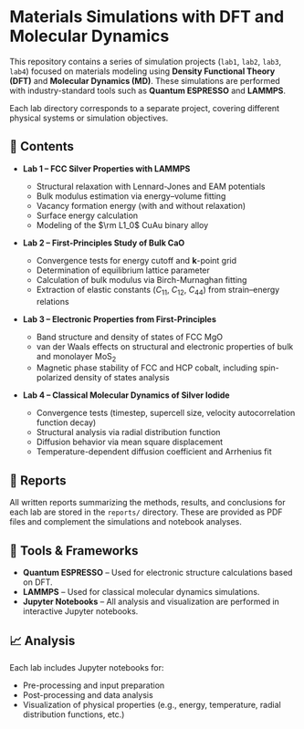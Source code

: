 # Materials Simulations with DFT and Molecular Dynamics

This repository contains a series of simulation projects (`lab1`, `lab2`, `lab3`, `lab4`) focused on materials modeling using **Density Functional Theory (DFT)** and **Molecular Dynamics (MD)**. These simulations are performed with industry-standard tools such as **Quantum ESPRESSO** and **LAMMPS**.

Each lab directory corresponds to a separate project, covering different physical systems or simulation objectives.

## 🧪 Contents

- **Lab 1 – FCC Silver Properties with LAMMPS**  
  - Structural relaxation with Lennard-Jones and EAM potentials  
  - Bulk modulus estimation via energy–volume fitting  
  - Vacancy formation energy (with and without relaxation)  
  - Surface energy calculation 
  - Modeling of the $\rm L1_0$ CuAu binary alloy  

- **Lab 2 – First-Principles Study of Bulk CaO**  
  - Convergence tests for energy cutoff and $\mathbf{k}$-point grid  
  - Determination of equilibrium lattice parameter  
  - Calculation of bulk modulus via Birch-Murnaghan fitting  
  - Extraction of elastic constants ($C_{11}$, $C_{12}$, $C_{44}$) from strain–energy relations  

- **Lab 3 – Electronic Properties from First-Principles**  
  - Band structure and density of states of FCC MgO  
  - van der Waals effects on structural and electronic properties of bulk and monolayer $\text{MoS}_2$  
  - Magnetic phase stability of FCC and HCP cobalt, including spin-polarized density of states analysis  

- **Lab 4 – Classical Molecular Dynamics of Silver Iodide**
  - Convergence tests (timestep, supercell size, velocity autocorrelation function decay)  
  - Structural analysis via radial distribution function  
  - Diffusion behavior via mean square displacement 
  - Temperature-dependent diffusion coefficient and Arrhenius fit 

## 📂 Reports

All written reports summarizing the methods, results, and conclusions for each lab are stored in the `reports/` directory. These are provided as PDF files and complement the simulations and notebook analyses.

## 🧰 Tools & Frameworks

- **Quantum ESPRESSO** – Used for electronic structure calculations based on DFT.
- **LAMMPS** – Used for classical molecular dynamics simulations.
- **Jupyter Notebooks** – All analysis and visualization are performed in interactive Jupyter notebooks.

## 📈 Analysis

Each lab includes Jupyter notebooks for:
- Pre-processing and input preparation
- Post-processing and data analysis
- Visualization of physical properties (e.g., energy, temperature, radial distribution functions, etc.)
